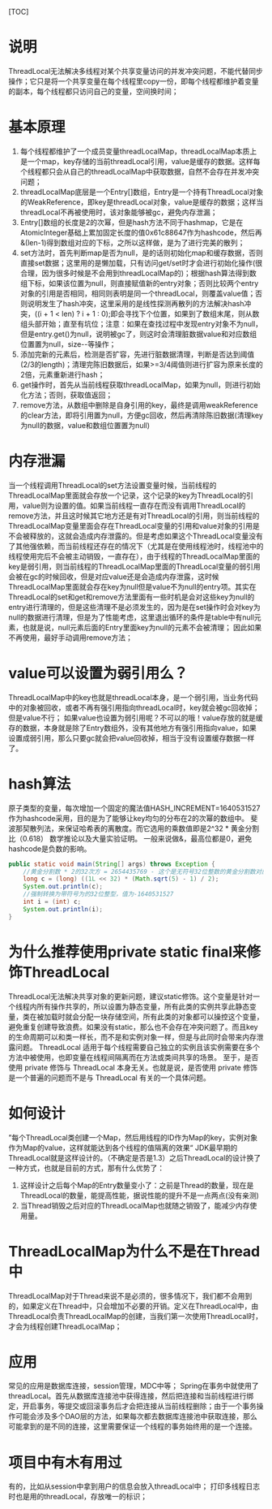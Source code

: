 [TOC]
# 说明
ThreadLocal无法解决多线程对某个共享变量访问的并发冲突问题，不能代替同步操作；它只是将一个共享变量在每个线程里copy一份，即每个线程都维护着变量的副本，每个线程都只访问自己的变量，空间换时间；
# 基本原理
1. 每个线程都维护了一个成员变量threadLocalMap，threadLocalMap本质上是一个map，key存储的当前threadLocal引用，value是缓存的数据。这样每个线程都只会从自己的threadLocalMap中获取数据，自然不会存在并发冲突问题；
2. threadLocalMap底层是一个Entry[]数组，Entry是一个持有ThreadLocal对象的WeakReference，即key是threadLocal对象，value是缓存的数据；这样当threadLocal不再被使用时，该对象能够被gc，避免内存泄漏；
3. Entry[]数组的长度是2的次幂，但是hash方法不同于hashmap，它是在AtomicInteger基础上累加固定长度的值0x61c88647作为hashcode，然后再&(len-1)得到数组对应的下标，之所以这样做，是为了进行完美的散列；
4. set方法时，首先判断map是否为null，是的话则初始化map和缓存数据，否则直接set数据；这里用的是懒加载，只有访问get/set时才会进行初始化操作(很合理，因为很多时候是不会用到threadLocalMap的)；根据hash算法得到数组下标，如果该位置为null，则直接赋值新的entry对象；否则比较两个entry对象的引用是否相同，相同则表明是同一个threadLocal，则覆盖value值；否则说明发生了hash冲突，这里采用的是线性探测再散列的方法解决hash冲突，((i + 1 < len) ? i + 1 : 0);即会寻找下个位置，如果到了数组末尾，则从数组头部开始；直至有坑位；注意：如果在查找过程中发现entry对象不为null，但是entry.get()为null，说明被gc了，则这时会清理脏数据value和对应数组位置置为null，size--等操作；
5. 添加完新的元素后，检测是否扩容，先进行脏数据清理，判断是否达到阈值(2/3的length)；清理完陈旧数据后，如果>=3/4阈值则进行扩容为原来长度的2倍，元素重新进行hash；
6. get操作时，首先从当前线程获取threadLocalMap，如果为null，则进行初始化方法；否则，获取值返回；
7. remove方法，从数组中删除是自身引用的key，最终是调用weakReference的clear方法，即将引用置为null，方便gc回收，然后再清除陈旧数据(清理key为null的数据，value和数组位置置为null)

# 内存泄漏
当一个线程调用ThreadLocal的set方法设置变量时候，当前线程的ThreadLocalMap里面就会存放一个记录，这个记录的key为ThreadLocal的引用，value则为设置的值。如果当前线程一直存在而没有调用ThreadLocal的remove方法，并且这时候其它地方还是有对ThreadLocal的引用，则当前线程的ThreadLocalMap变量里面会存在ThreadLocal变量的引用和value对象的引用是不会被释放的，这就会造成内存泄露的。但是考虑如果这个ThreadLocal变量没有了其他强依赖，而当前线程还存在的情况下（尤其是在使用线程池时，线程池中的线程使用完后不会被主动销毁，一直存在），由于线程的ThreadLocalMap里面的key是弱引用，则当前线程的ThreadLocalMap里面的ThreadLocal变量的弱引用会被在gc的时候回收，但是对应value还是会造成内存泄露，这时候ThreadLocalMap里面就会存在key为null但是value不为null的entry项。其实在ThreadLocal的set和get和remove方法里面有一些时机是会对这些key为null的entry进行清理的，但是这些清理不是必须发生的，因为是在set操作时会对key为null的数据进行清理，但是为了性能考虑，这里退出循环的条件是table中有null元素，也就是说，null元素后面的Entry里面key为null的元素不会被清理；
因此如果不再使用，最好手动调用remove方法；

# value可以设置为弱引用么？
ThreadLocalMap中的key也就是threadLocal本身，是一个弱引用，当业务代码中的对象被回收，或者不再有强引用指向threadLocal时，key就会被gc回收掉；但是value不行；
如果value也设置为弱引用呢？不可以的哦！value存放的就是缓存的数据，本身就是除了Entry数组外，没有其他地方有强引用指向value，如果设置成弱引用，那么只要gc就会把value回收掉，相当于没有设置缓存数据一样了。

# hash算法
原子类型的变量，每次增加一个固定的魔法值HASH_INCREMENT=1640531527作为hashcode采用，目的是为了能够让key均匀的分布在2的次幂的数组中。
斐波那契散列法，来保证哈希表的离散度。而它选用的乘数值即是2^32 * 黄金分割比（0.618）
数学推论以及大量实验证明。
一般来说做&，最高位都是0，避免hashcode是负数的影响。
```java
public static void main(String[] args) throws Exception {
    //黄金分割数 * 2的32次方 = 2654435769 - 这个是无符号32位整数的黄金分割数对应的那个值
	long c = (long) ((1L << 32) * (Math.sqrt(5) - 1) / 2);
	System.out.println(c);
    //强制转换为带符号为的32位整型，值为-1640531527
	int i = (int) c;
	System.out.println(i);
}
```

# 为什么推荐使用private static final来修饰ThreadLocal
ThreadLocal无法解决共享对象的更新问题，建议static修饰。这个变量是针对一个线程内所有操作共享的，所以设置为静态变量，所有此类的实例共享此静态变量，类在被加载时就会分配一块存储空间，所有此类的对象都可以操控这个变量，避免重复创建导致浪费。如果没有static，那么也不会存在冲突问题了。而且key的生命周期可以和类一样长，而不是和实例对象一样，但是与此同时会带来内存泄露问题。
ThreadLocal 适用于每个线程需要自己独立的实例且该实例需要在多个方法中被使用，也即变量在线程间隔离而在方法或类间共享的场景。
至于，是否使用 private 修饰与 ThreadLocal 本身无关。也就是说，是否使用 private 修饰是一个普遍的问题而不是与 ThreadLocal 有关的一个具体问题。

# 如何设计
”每个ThreadLocal类创建一个Map，然后用线程的ID作为Map的key，实例对象作为Map的value，这样就能达到各个线程的值隔离的效果“
JDK最早期的ThreadLocal就是这样设计的。（不确定是否是1.3）之后ThreadLocal的设计换了一种方式，也就是目前的方式，那有什么优势了：
1. 这样设计之后每个Map的Entry数量变小了：之前是Thread的数量，现在是ThreadLocal的数量，能提高性能，据说性能的提升不是一点两点(没有亲测)
2. 当Thread销毁之后对应的ThreadLocalMap也就随之销毁了，能减少内存使用量。

# ThreadLocalMap为什么不是在Thread中
ThreadLocalMap对于Thread来说不是必须的，很多情况下，我们都不会用到的，如果定义在Thread中，只会增加不必要的开销。定义在ThreadLocal中，由ThreadLocal负责ThreadLocalMap的创建，当我们第一次使用ThreadLocal时，才会为线程创建ThreadLocalMap；

# 应用
常见的应用是数据库连接，session管理，MDC中等；
Spring在事务中就使用了threadLocal。首先从数据库连接池中获得连接，然后把连接和当前线程进行绑定，开启事务，等提交或回滚事务后才会把连接从当前线程删除；由于一个事务操作可能会涉及多个DAO层的方法，如果每次都去数据库连接池中获取连接，那么可能拿到的是不同的连接，这里需要保证一个线程的事务始终用的是一个连接。

# 项目中有木有用过
有的，比如从session中拿到用户的信息会放入threadLocal中；
打印多线程日志时也是用的threadLocal，存放唯一的标识；